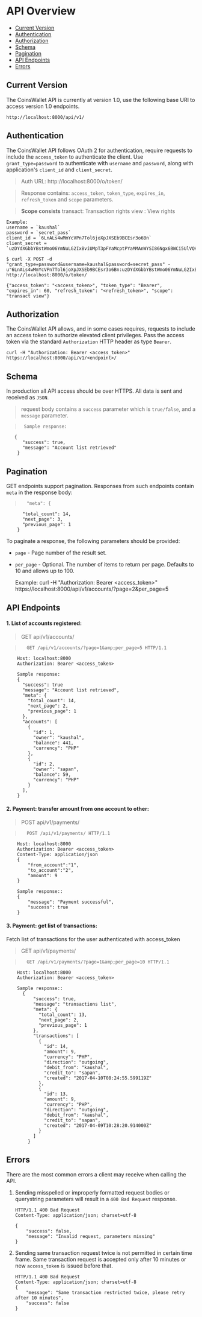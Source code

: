 # API Overview

- [Current Version](#current-version)
- [Authentication](#authentication)
- [Authorization](#authorization)
- [Schema](#schema)
- [Pagination](#pagination)
- [API Endpoints](#api-endpoints)
- [Errors](#errors)


## Current Version

The CoinsWallet API is currently at version 1.0, use the following base URI to access version 1.0 endpoints.

    http://localhost:8000/api/v1/

## Authentication

The CoinsWallet API follows OAuth 2 for authentication, require requests to include the `access_token` to authenticate the client. 
Use `grant_type=password` to authenticate with `username` and `password`, along with application's `client_id` and `client_secret`.
    
> Auth URL: http://localhost:8000/o/token/

> Response contains: `access_token`, `token_type`, `expires_in`, `refresh_token` and `scope` parameters.

> __Scope consists__
    transact: Transaction rights
    view : View rights

    Example:
    username = `kaushal`
    password = `secret_pass`
    client_id = `6LnALs4wMmYcVPn7Tol6joXpJXSEb9BCEsr3o6Bn`
    client_secret = `uzDYdXGbbYBstWmo06YmNuLG2IxBviUMpT3pFYaMcptPYaMMAnWYSI86Ngx6BWCi5UlVQHcUYjP0HPbDONGycD6fYJN75TAYfDeWptFcYM8zDdpZTaXfwg4s9KXJBKJl`
    
    $ curl -X POST -d "grant_type=password&username=kaushal&password=secret_pass" -u"6LnALs4wMmYcVPn7Tol6joXpJXSEb9BCEsr3o6Bn:uzDYdXGbbYBstWmo06YmNuLG2IxBviUMpT3pFYaMcptPYaMMAnWYSI86Ngx6BWCi5UlVQHcUYjP0HPbDONGycD6fYJN75TAYfDeWptFcYM8zDdpZTaXfwg4s9KXJBKJl" http://localhost:8000/o/token/
    
    {"access_token": "<access_token>", "token_type": "Bearer", "expires_in": 60, "refresh_token": "<refresh_token>", "scope": "transact view"}
    
## Authorization

The CoinsWallet API allows, and in some cases requires, requests to include an access token to authorize elevated client privileges. Pass the access token via the standard `Authorization` HTTP header as type `Bearer`.

    curl -H "Authorization: Bearer <access_token>" https://localhost:8000/api/v1/<endpoint>/

## Schema

In production all API access should be over HTTPS. All data is sent and received as `JSON`.

> request body contains a `success` parameter which is `true/false`, and a `message` parameter.
 
>      Sample response: 
       {
          "success": true,
          "message": "Account list retrieved"
        }
        
## Pagination

GET endpoints support pagination. Responses from such endpoints contain `meta` in the response body:
 
>       "meta": {
          "total_count": 14,
          "next_page": 3,
          "previous_page": 1
        }

To paginate a response, the following parameters should be provided:

- `page` - Page number of the result set.

- `per_page` - Optional. The number of items to return per page. Defaults to 10 and allows up to 100.


    Example:
    curl -H "Authorization: Bearer <access_token>" https://localhost:8000/api/v1/accounts/?page=2&per_page=5


## API Endpoints

#### 1. List of accounts registered:
> GET api/v1/accounts/

>       GET /api/v1/accounts/?page=1&amp;per_page=5 HTTP/1.1
        Host: localhost:8000
        Authorization: Bearer <access_token>
        
        Sample response:
        {
          "success": true
          "message": "Account list retrieved",
          "meta": {
            "total_count": 14,
            "next_page": 2,
            "previous_page": 1
          },
          "accounts": [
            {
              "id": 1,
              "owner": "kaushal",
              "balance": 441,
              "currency": "PHP"
            },
            {
              "id": 2,
              "owner": "sapan",
              "balance": 59,
              "currency": "PHP"
            }
          ],
        }


#### 2. Payment: transfer amount from one account to other:
> POST api/v1/payments/

>       POST /api/v1/payments/ HTTP/1.1
        Host: localhost:8000
        Authorization: Bearer <access_token>
        Content-Type: application/json
        {
            "from_account":"1",
            "to_account":"2",
            "amount": 9
        }
        
        Sample response::
        {
            "message": "Payment successful",
            "success": true
        }
        
#### 3. Payment: get list of transactions:
Fetch list of transactions for the user authenticated with access_token
> GET api/v1/payments/

>       GET /api/v1/payments/?page=1&amp;per_page=10 HTTP/1.1
        Host: localhost:8000
        Authorization: Bearer <access_token>
        
        Sample response::
          {     
              "success": true,
              "message": "transactions list",
              "meta": {
                "total_count": 13,
                "next_page": 2,
                "previous_page": 1
              },
              "transactions": [
                {
                  "id": 14,
                  "amount": 9,
                  "currency": "PHP",
                  "direction": "outgoing",
                  "debit_from": "kaushal",
                  "credit_to": "sapan",
                  "created": "2017-04-10T08:24:55.599119Z"
                },
                {
                  "id": 13,
                  "amount": 9,
                  "currency": "PHP",
                  "direction": "outgoing",
                  "debit_from": "kaushal",
                  "credit_to": "sapan",
                  "created": "2017-04-09T10:28:20.914000Z"
                }
              ]
            }
  
## Errors

There are the most common errors a client may receive when calling the API.

1. Sending misspelled or improperly formatted request bodies or querystring parameters will result in a `400 Bad Request` response.
    
    ```http
    HTTP/1.1 400 Bad Request
    Content-Type: application/json; charset=utf-8

    {
        "success": false,
        "message": "Invalid request, parameters missing"
    }
    ```

2. Sending same transaction request twice is not permitted in certain time frame.
Same transaction request is accepted only after 10 minutes or new `access_token` is issued before that.
    
    ```http
    HTTP/1.1 400 Bad Request
    Content-Type: application/json; charset=utf-8
    {
        "message": "Same transaction restricted twice, please retry after 10 minutes",
        "success": false
    }
    ```
